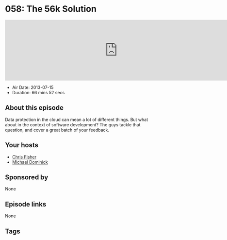 # 058: The 56k Solution

<iframe src="https://player.fireside.fm/v2/MLf2ZzhC+8mYPOX6m?theme=dark" width="740" height="200" frameborder="0" scrolling="no"></iframe>

* Air Date: 2013-07-15
* Duration: 66 mins 52 secs

## About this episode

Data protection in the cloud can mean a lot of different things. But what about in the context of software development? The guys tackle that question, and cover a great batch of your feedback.

## Your hosts
* [Chris Fisher](https://coder.show/hosts/chrislas)
* [Michael Dominick](https://coder.show/hosts/michael)

## Sponsored by

None



## Episode links

None



## Tags

